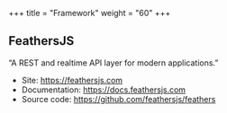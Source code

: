 +++
title = "Framework"
weight = "60"
+++

## FeathersJS

“A REST and realtime API layer for modern applications.”

  * Site: https://feathersjs.com
  * Documentation: https://docs.feathersjs.com
  * Source code: https://github.com/feathersjs/feathers

